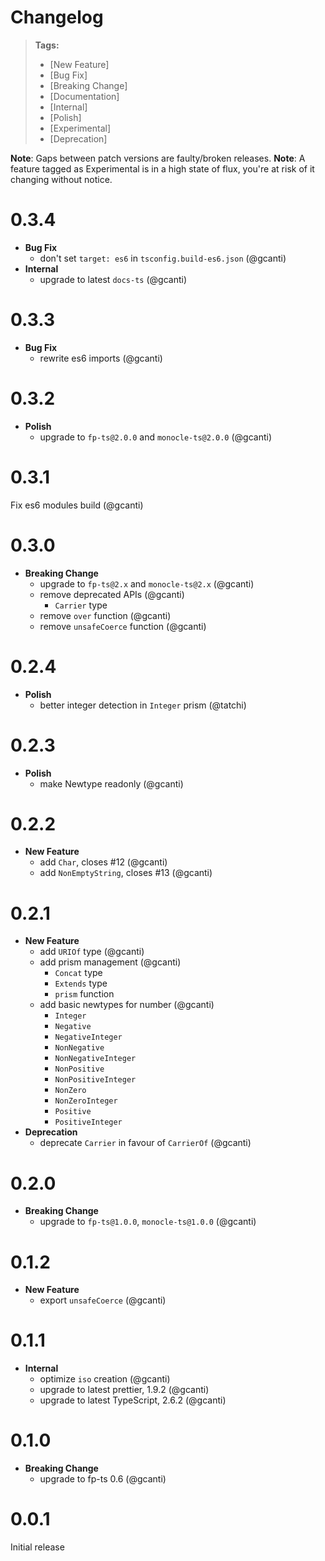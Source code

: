 # Changelog

> **Tags:**
>
> - [New Feature]
> - [Bug Fix]
> - [Breaking Change]
> - [Documentation]
> - [Internal]
> - [Polish]
> - [Experimental]
> - [Deprecation]

**Note**: Gaps between patch versions are faulty/broken releases. **Note**: A feature tagged as Experimental is in a
high state of flux, you're at risk of it changing without notice.

# 0.3.4

- **Bug Fix**
  - don't set `target: es6` in `tsconfig.build-es6.json` (@gcanti)
- **Internal**
  - upgrade to latest `docs-ts` (@gcanti)

# 0.3.3

- **Bug Fix**
  - rewrite es6 imports (@gcanti)

# 0.3.2

- **Polish**
  - upgrade to `fp-ts@2.0.0` and `monocle-ts@2.0.0` (@gcanti)

# 0.3.1

Fix es6 modules build (@gcanti)

# 0.3.0

- **Breaking Change**
  - upgrade to `fp-ts@2.x` and `monocle-ts@2.x` (@gcanti)
  - remove deprecated APIs (@gcanti)
    - `Carrier` type
  - remove `over` function (@gcanti)
  - remove `unsafeCoerce` function (@gcanti)

# 0.2.4

- **Polish**
  - better integer detection in `Integer` prism (@tatchi)

# 0.2.3

- **Polish**
  - make Newtype readonly (@gcanti)

# 0.2.2

- **New Feature**
  - add `Char`, closes #12 (@gcanti)
  - add `NonEmptyString`, closes #13 (@gcanti)

# 0.2.1

- **New Feature**
  - add `URIOf` type (@gcanti)
  - add prism management (@gcanti)
    - `Concat` type
    - `Extends` type
    - `prism` function
  - add basic newtypes for number (@gcanti)
    - `Integer`
    - `Negative`
    - `NegativeInteger`
    - `NonNegative`
    - `NonNegativeInteger`
    - `NonPositive`
    - `NonPositiveInteger`
    - `NonZero`
    - `NonZeroInteger`
    - `Positive`
    - `PositiveInteger`
- **Deprecation**
  - deprecate `Carrier` in favour of `CarrierOf` (@gcanti)

# 0.2.0

- **Breaking Change**
  - upgrade to `fp-ts@1.0.0`, `monocle-ts@1.0.0` (@gcanti)

# 0.1.2

- **New Feature**
  - export `unsafeCoerce` (@gcanti)

# 0.1.1

- **Internal**
  - optimize `iso` creation (@gcanti)
  - upgrade to latest prettier, 1.9.2 (@gcanti)
  - upgrade to latest TypeScript, 2.6.2 (@gcanti)

# 0.1.0

- **Breaking Change**
  - upgrade to fp-ts 0.6 (@gcanti)

# 0.0.1

Initial release
